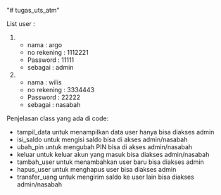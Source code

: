 "# tugas_uts_atm" 

List user :
1.  - nama         : argo
    - no rekening  : 1112221
    - Password     : 11111
    - sebagai      : admin

2.  - nama         : wilis
    - no rekening  : 3334443
    - Password     : 22222
    - sebagai      : nasabah

Penjelasan class yang ada di code:
- tampil_data
    untuk menampilkan data user hanya bisa diakses admin
- isi_saldo
    untuk mengisi saldo bisa di akses admin/nasabah
- ubah_pin
    untuk mengubah PIN bisa di akses admin/nasabah
- keluar
    untuk keluar akun yang masuk bisa diakses admin/nasabah
- tambah_user
    untuk menambahkan user baru bisa diakses admin
- hapus_user
    untuk menghapus user bisa diakses admin
- transfer_uang
    untuk mengirim saldo ke user lain bisa diakses admin/nasabah
